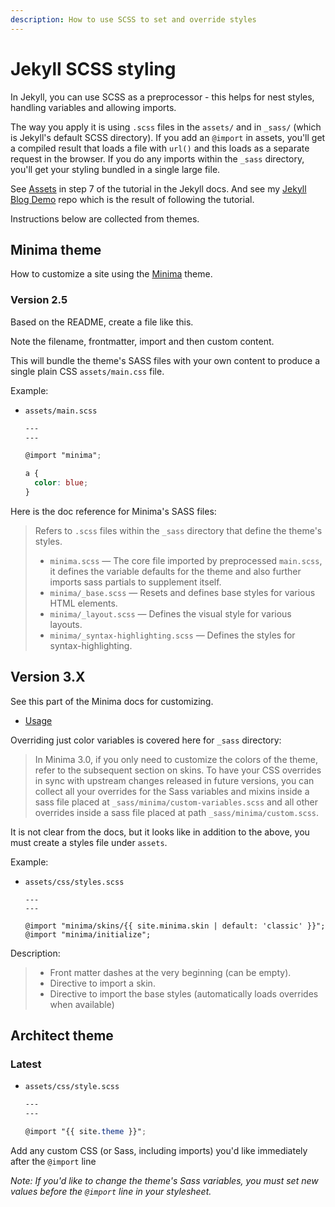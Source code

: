 ```yaml
---
description: How to use SCSS to set and override styles
---
```

# Jekyll SCSS styling

In Jekyll, you can use SCSS as a preprocessor - this helps for nest styles, handling variables and allowing imports.

The way you apply it is using `.scss` files in the `assets/` and in `_sass/` (which is Jekyll's default SCSS directory). If you add an `@import` in assets, you'll get a compiled result that loads a file with `url()` and this loads as a separate request in the browser. If you do any imports within the `_sass` directory, you'll get your styling bundled in a single large file.

See [Assets](https://jekyllrb.com/docs/step-by-step/07-assets/) in step 7 of the tutorial in the Jekyll docs. And see my [Jekyll Blog Demo](https://github.com/MichaelCurrin/jekyll-blog-demo) repo which is the result of following the tutorial.

Instructions below are collected from themes.


## Minima theme

How to customize a site using the [Minima](https://github.com/jekyll/minima) theme.

### Version 2.5

Based on the README, create a file like this.


Note the filename, frontmatter, import and then custom content.

This will bundle the theme's SASS files with your own content to produce a single plain CSS `assets/main.css` file.


Example:

- `assets/main.scss`
  ```scss
  ---
  ---

  @import "minima";

  a {
    color: blue;
  }
  ```

Here is the doc reference for Minima's SASS files:

> Refers to `.scss` files within the `_sass` directory that define the theme's styles.
>
>  - `minima.scss` &mdash; The core file imported by preprocessed `main.scss`, it defines the variable defaults for the theme and also further imports sass partials to supplement itself.
>  - `minima/_base.scss` &mdash; Resets and defines base styles for various HTML elements.
>  - `minima/_layout.scss` &mdash; Defines the visual style for various layouts.
>  - `minima/_syntax-highlighting.scss` &mdash; Defines the styles for syntax-highlighting.


## Version 3.X

See this part of the Minima docs for customizing.

- [Usage](https://github.com/jekyll/minima#usage)

Overriding just color variables is covered here for `_sass` directory:

> In Minima 3.0, if you only need to customize the colors of the theme, refer to the subsequent section on skins. To have your CSS overrides in sync with upstream changes released in future versions, you can collect all your overrides for the Sass variables and mixins inside a sass file placed at `_sass/minima/custom-variables.scss` and all other overrides inside a sass file placed at path `_sass/minima/custom.scss`.

It is not clear from the docs, but it looks like in addition to the above, you must create a styles file under `assets`.

Example:

- `assets/css/styles.scss`
    ```
    ---
    ---

    @import "minima/skins/{{ site.minima.skin | default: 'classic' }}";
    @import "minima/initialize";
    ```

Description:

> - Front matter dashes at the very beginning (can be empty).
> - Directive to import a skin.
> - Directive to import the base styles (automatically loads overrides when available)


## Architect theme

### Latest


- `assets/css/style.scss`
    ```scss
    ---
    ---

    @import "{{ site.theme }}";
    ```

Add any custom CSS (or Sass, including imports) you'd like immediately after the `@import` line

_Note: If you'd like to change the theme's Sass variables, you must set new values before the `@import` line in your stylesheet._
